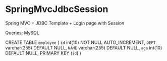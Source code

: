 # SpringMvcJdbcSession
Spring MVC + JDBC Template + Login page with Session

Queries: MySQL

CREATE TABLE `employee` (
  `id` int(10) NOT NULL AUTO_INCREMENT,
  `DEPT` varchar(255) DEFAULT NULL,
  `NAME` varchar(255) DEFAULT NULL,
  `age` int(10) DEFAULT NULL,
  PRIMARY KEY (`id`)
)

